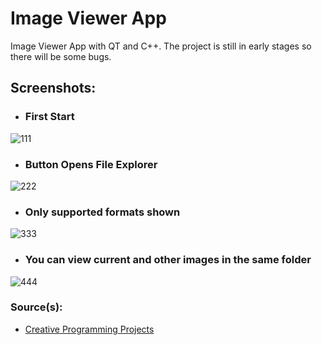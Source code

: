 # Image Viewer App
Image Viewer App with QT and C++. The project is still in early stages so there will be some bugs.

## Screenshots:

- ### First Start

![111](https://user-images.githubusercontent.com/62032779/218260271-6c486bda-74dc-4f25-b7dc-36acf625d59e.png)

- ### Button Opens File Explorer

![222](https://user-images.githubusercontent.com/62032779/218260278-80187932-7754-4383-9ab8-4ba13c97e9e0.png)

- ### Only supported formats shown

![333](https://user-images.githubusercontent.com/62032779/218260290-a32c1829-7ffe-4261-a39d-2318422375a3.png)

- ### You can view current and other images in the same folder

![444](https://user-images.githubusercontent.com/62032779/218260292-b56e0d2d-63ca-4e6a-ac35-0e5fc053417a.png)

### Source(s):
- [Creative Programming Projects](https://www.youtube.com/@CreativeProgrammingProjects)
